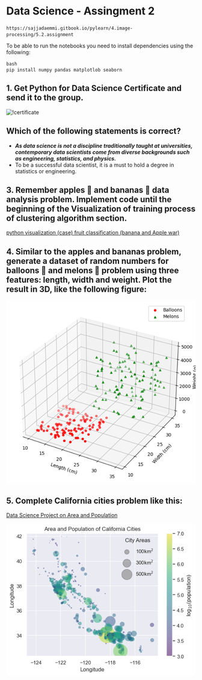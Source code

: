 # Data Science - Assingment 2

`https://sajjadaemmi.gitbook.io/pylearn/4.image-processing/5.2.assignment`

To be able to run the notebooks you need to install dependencies using the following:

    bash
    pip install numpy pandas matplotlob seaborn



## 1. Get Python for Data Science Certificate and send it to the group.

![!certificate]()


## Which of the following statements is correct?

* ***As data science is not a discipline traditionally taught at universities, contemporary data scientists come from diverse backgrounds such as engineering, statistics, and physics.***
* To be a successful data scientist, it is a must to hold a degree in statistics or engineering.



## 3. Remember apples 🍎 and bananas 🍌 data analysis problem. Implement code until the beginning of the Visualization of training process of clustering algorithm section.
<a href='https://www.fatalerrors.org/a/python-visualization-case-fruit-classification-banana-and-apple-war.html'>python visualization (case) fruit classification (banana and Apple war)
</a>


## 4. Similar to the apples and bananas problem, generate a dataset of random numbers for balloons 🎈 and melons 🍈 problem using three features: length, width and weight. Plot the result in 3D, like the following figure:


![!ballons&melons](https://github.com/ArmanAghania/PyLearn/blob/main/Data%20Science/Session%202/Assignment/3d_plot/output.png)

## 5. Complete California cities problem like this:
<a href='https://thecleverprogrammer.com/2020/05/09/data-science-project-on-area-and-population/'>Data Science Project on Area and Population
</a>


![!city_population](https://github.com/ArmanAghania/PyLearn/blob/main/Data%20Science/Session%202/Assignment/california_cities/output.png)